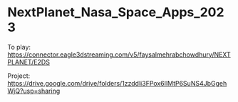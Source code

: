 # NextPlanet_Nasa_Space_Apps_2023

To play: https://connector.eagle3dstreaming.com/v5/faysalmehrabchowdhury/NEXTPLANET/E2DS

Project: https://drive.google.com/drive/folders/1zzddli3FPox6IlMtP6SuNS4JbGgehWjQ?usp=sharing
